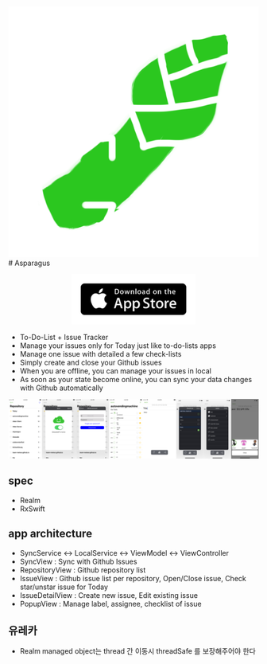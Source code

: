 <a href="https://itunes.apple.com/us/app/asparagus/id1361881261?mt=8"><img src="/Screenshots/icon.png" /></a> # Asparagus

<p align="center"><a href="https://itunes.apple.com/us/app/asparagus/id1361881261?mt=8"><img src="Screenshots/app-store-badge.png" width="250" /></a></p>

- To-Do-List + Issue Tracker
- Manage your issues only for Today just like to-do-lists apps
- Manage one issue with detailed a few check-lists
- Simply create and close your Github issues
- When you are offline, you can manage your issues in local
- As soon as your state become online, you can sync your data changes with Github automatically

![Alt text](/Screenshots/allshots.png)


## spec

- Realm
- RxSwift


## app architecture

- SyncService <-> LocalService <-> ViewModel <-> ViewController
- SyncView : Sync with Github Issues
- RepositoryView : Github repository list
- IssueView : Github issue list per repository, Open/Close issue, Check star/unstar issue for Today
- IssueDetailView : Create new issue, Edit existing issue
- PopupView : Manage label, assignee, checklist of issue


## 유레카

- Realm managed object는 thread 간 이동시 threadSafe 를 보장해주어야 한다
